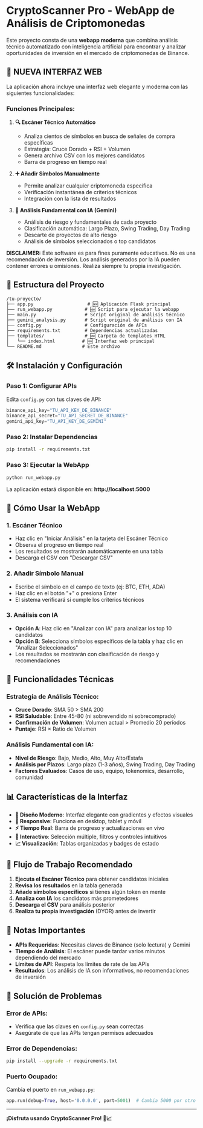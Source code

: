 # CryptoScanner Pro - WebApp de Análisis de Criptomonedas

Este proyecto consta de una **webapp moderna** que combina análisis técnico automatizado con inteligencia artificial para encontrar y analizar oportunidades de inversión en el mercado de criptomonedas de Binance.

## 🚀 **NUEVA INTERFAZ WEB**

La aplicación ahora incluye una interfaz web elegante y moderna con las siguientes funcionalidades:

### **Funciones Principales:**

1. **🔍 Escáner Técnico Automático**
   - Analiza cientos de símbolos en busca de señales de compra específicas
   - Estrategia: Cruce Dorado + RSI + Volumen
   - Genera archivo CSV con los mejores candidatos
   - Barra de progreso en tiempo real

2. **➕ Añadir Símbolos Manualmente**
   - Permite analizar cualquier criptomoneda específica
   - Verificación instantánea de criterios técnicos
   - Integración con la lista de resultados

3. **🧠 Análisis Fundamental con IA (Gemini)**
   - Análisis de riesgo y fundamentales de cada proyecto
   - Clasificación automática: Largo Plazo, Swing Trading, Day Trading
   - Descarte de proyectos de alto riesgo
   - Análisis de símbolos seleccionados o top candidatos

**DISCLAIMER:** Este software es para fines puramente educativos. No es una recomendación de inversión. Los análisis generados por la IA pueden contener errores u omisiones. Realiza siempre tu propia investigación.

## 📁 Estructura del Proyecto

```
/tu-proyecto/
├── app.py                    # 🆕 Aplicación Flask principal
├── run_webapp.py            # 🆕 Script para ejecutar la webapp
├── main.py                  # Script original de análisis técnico
├── gemini_analysis.py       # Script original de análisis con IA
├── config.py                # Configuración de APIs
├── requirements.txt         # Dependencias actualizadas
├── templates/               # 🆕 Carpeta de templates HTML
│   └── index.html          # 🆕 Interfaz web principal
└── README.md               # Este archivo
```

## 🛠️ Instalación y Configuración

### Paso 1: Configurar APIs
Edita `config.py` con tus claves de API:

```python
binance_api_key="TU_API_KEY_DE_BINANCE"
binance_api_secret="TU_API_SECRET_DE_BINANCE"
gemini_api_key="TU_API_KEY_DE_GEMINI"
```

### Paso 2: Instalar Dependencias
```bash
pip install -r requirements.txt
```

### Paso 3: Ejecutar la WebApp
```bash
python run_webapp.py
```

La aplicación estará disponible en: **http://localhost:5000**

## 🎯 Cómo Usar la WebApp

### **1. Escáner Técnico**
- Haz clic en "Iniciar Análisis" en la tarjeta del Escáner Técnico
- Observa el progreso en tiempo real
- Los resultados se mostrarán automáticamente en una tabla
- Descarga el CSV con "Descargar CSV"

### **2. Añadir Símbolo Manual**
- Escribe el símbolo en el campo de texto (ej: BTC, ETH, ADA)
- Haz clic en el botón "+" o presiona Enter
- El sistema verificará si cumple los criterios técnicos

### **3. Análisis con IA**
- **Opción A**: Haz clic en "Analizar con IA" para analizar los top 10 candidatos
- **Opción B**: Selecciona símbolos específicos de la tabla y haz clic en "Analizar Seleccionados"
- Los resultados se mostrarán con clasificación de riesgo y recomendaciones

## 🔧 Funcionalidades Técnicas

### **Estrategia de Análisis Técnico:**
- **Cruce Dorado**: SMA 50 > SMA 200
- **RSI Saludable**: Entre 45-80 (ni sobrevendido ni sobrecomprado)
- **Confirmación de Volumen**: Volumen actual > Promedio 20 períodos
- **Puntaje**: RSI × Ratio de Volumen

### **Análisis Fundamental con IA:**
- **Nivel de Riesgo**: Bajo, Medio, Alto, Muy Alto/Estafa
- **Análisis por Plazos**: Largo plazo (1-3 años), Swing Trading, Day Trading
- **Factores Evaluados**: Casos de uso, equipo, tokenomics, desarrollo, comunidad

## 📊 Características de la Interfaz

- **🎨 Diseño Moderno**: Interfaz elegante con gradientes y efectos visuales
- **📱 Responsive**: Funciona en desktop, tablet y móvil
- **⚡ Tiempo Real**: Barra de progreso y actualizaciones en vivo
- **🎯 Interactivo**: Selección múltiple, filtros y controles intuitivos
- **📈 Visualización**: Tablas organizadas y badges de estado

## 🔄 Flujo de Trabajo Recomendado

1. **Ejecuta el Escáner Técnico** para obtener candidatos iniciales
2. **Revisa los resultados** en la tabla generada
3. **Añade símbolos específicos** si tienes algún token en mente
4. **Analiza con IA** los candidatos más prometedores
5. **Descarga el CSV** para análisis posterior
6. **Realiza tu propia investigación** (DYOR) antes de invertir

## 🚨 Notas Importantes

- **APIs Requeridas**: Necesitas claves de Binance (solo lectura) y Gemini
- **Tiempo de Análisis**: El escáner puede tardar varios minutos dependiendo del mercado
- **Límites de API**: Respeta los límites de rate de las APIs
- **Resultados**: Los análisis de IA son informativos, no recomendaciones de inversión

## 🐛 Solución de Problemas

### Error de APIs:
- Verifica que las claves en `config.py` sean correctas
- Asegúrate de que las APIs tengan permisos adecuados

### Error de Dependencias:
```bash
pip install --upgrade -r requirements.txt
```

### Puerto Ocupado:
Cambia el puerto en `run_webapp.py`:
```python
app.run(debug=True, host='0.0.0.0', port=5001)  # Cambia 5000 por otro puerto
```

---

**¡Disfruta usando CryptoScanner Pro! 🚀📈**